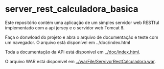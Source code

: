 # server_rest_calculadora_basica

Este repositório contém uma aplicação de um simples servidor web RESTful implementado com a api jersey e o servidor web Tomcat 8.

Faça o donwload do projeto e abra o arquivo de documentação e teste com um navegador. O arquivo está disponível em ../doc/index.html

Toda a documentação da API está disponível em [../doc/index.html](https://github.com/mateusstp/server_rest_calculadora_basica/blob/master/ServerRestCalculadora/doc/index.html).

O arquivo WAR está disponível em [../warFile/ServivorRestCalculadora.war](https://github.com/mateusstp/server_rest_calculadora_basica/tree/master/ServerRestCalculadora/warFile).
 
